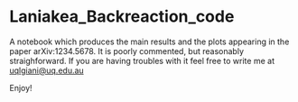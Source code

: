 # Laniakea_Backreaction_code

A notebook which produces the main results and the plots appearing in the paper arXiv:1234.5678.
It is  poorly commented, but reasonably straighforward. If you are having troubles with it feel free to write me at uqlgiani@uq.edu.au 

Enjoy! 
